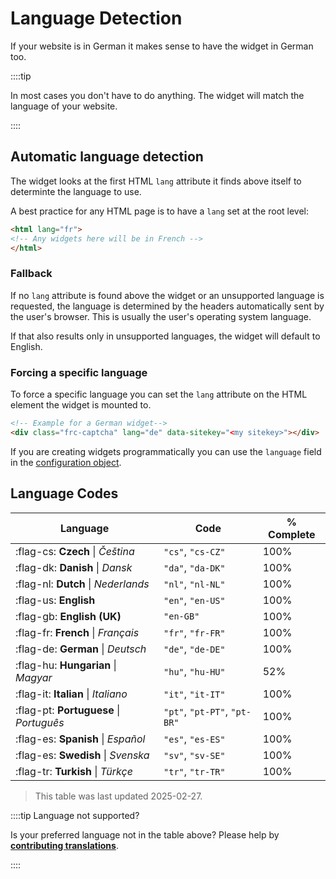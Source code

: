 # Language Detection

If your website is in German it makes sense to have the widget in German too.

::::tip

In most cases you don't have to do anything. The widget will match the language of your website.

::::

## Automatic language detection
The widget looks at the first HTML `lang` attribute it finds above itself to determinte the language to use.

A best practice for any HTML page is to have a `lang` set at the root level:
```html
<html lang="fr">
<!-- Any widgets here will be in French -->
</html>
```

### Fallback

If no `lang` attribute is found above the widget or an unsupported language is requested, the language is determined by the headers automatically sent by the user's browser. This is usually the user's operating system language.

If that also results only in unsupported languages, the widget will default to English.

### Forcing a specific language
To force a specific language you can set the `lang` attribute on the HTML element the widget is mounted to.

```html
<!-- Example for a German widget-->
<div class="frc-captcha" lang="de" data-sitekey="<my sitekey>"></div>
```

If you are creating widgets programmatically you can use the `language` field in the [configuration object](../sdk/reference/sdk.createwidgetoptions.md).

## Language Codes

| Language | Code  | % Complete              |
|----------|-------|-------------------------|
| :flag-cs: **Czech** \| *Čeština* | `"cs"`, `"cs-CZ"`| 100% |
| :flag-dk: **Danish** \| *Dansk* | `"da"`, `"da-DK"`| 100% |
| :flag-nl: **Dutch** \| *Nederlands* | `"nl"`, `"nl-NL"`| 100% |
| :flag-us: **English** | `"en"`, `"en-US"`| 100% |
| :flag-gb: **English (UK)** |`"en-GB"`| 100% |
| :flag-fr: **French** \| *Français* | `"fr"`, `"fr-FR"`| 100% |
| :flag-de: **German** \| *Deutsch* | `"de"`, `"de-DE"`| 100% |
| :flag-hu: **Hungarian** \| *Magyar* | `"hu"`, `"hu-HU"`| 52% |
| :flag-it: **Italian** \| *Italiano* | `"it"`, `"it-IT"`| 100% |
| :flag-pt: **Portuguese** \| *Português* | `"pt"`, `"pt-PT"`, `"pt-BR"`| 100% |
| :flag-es: **Spanish** \| *Español* | `"es"`, `"es-ES"`| 100% |
| :flag-es: **Swedish** \| *Svenska* | `"sv"`, `"sv-SE"`| 100% |
| :flag-tr: **Turkish** \| *Türkçe* | `"tr"`, `"tr-TR"`| 100% |

> This table was last updated 2025-02-27.

::::tip Language not supported?

Is your preferred language not in the table above? Please help by [**contributing translations**](https://poeditor.com/join/project/lrdZQ5Uk6D).

::::

